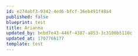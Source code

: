 ```yaml
---
id: e274abf3-9342-4ed6-bfcf-36eb491f48a4
published: false
blueprint: test
title: Arianna
updated_by: bebd7e43-446f-4387-a853-3c3100b5110c
updated_at: 1707766177
template: test
---
```

